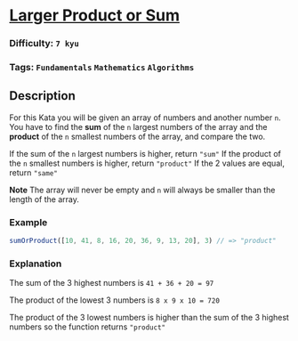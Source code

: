 # [Larger Product or Sum](https://www.codewars.com/kata/5c4cb8fc3cf185147a5bdd02)

### Difficulty: `7 kyu`

### Tags: `Fundamentals` `Mathematics` `Algorithms`

## Description

For this Kata you will be given an array of numbers and another number `n`. You have to find the **sum** of the `n` largest numbers of the array and the **product** of the `n` smallest numbers of the array, and compare the two.

If the sum of the `n` largest numbers is higher, return `"sum"`
If the product of the `n` smallest numbers is higher, return `"product"`
If the 2 values are equal, return `"same"`

**Note** The array will never be empty and `n` will always be smaller than the length of the array.

### Example

```js
sumOrProduct([10, 41, 8, 16, 20, 36, 9, 13, 20], 3) // => "product"
```

### Explanation
The sum of the 3 highest numbers is `41 + 36 + 20 = 97`

The product of the lowest 3 numbers is `8 x 9 x 10 = 720`

The product of the 3 lowest numbers is higher than the sum of the 3 highest numbers so the function returns `"product"`